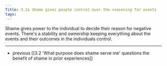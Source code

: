 ```yaml
---
Title: 3.2a Shame gives people control over the reasoning for events
tags:
---
```


Shame gives power to the individual to decide their reason for negative events. There's a stability and ownership keeping everything about the events and their outcomes in the individuals control.

---

- previous [[3.2 'What purpose does shame serve me' questions the benefit of shame in prior experiences]]
